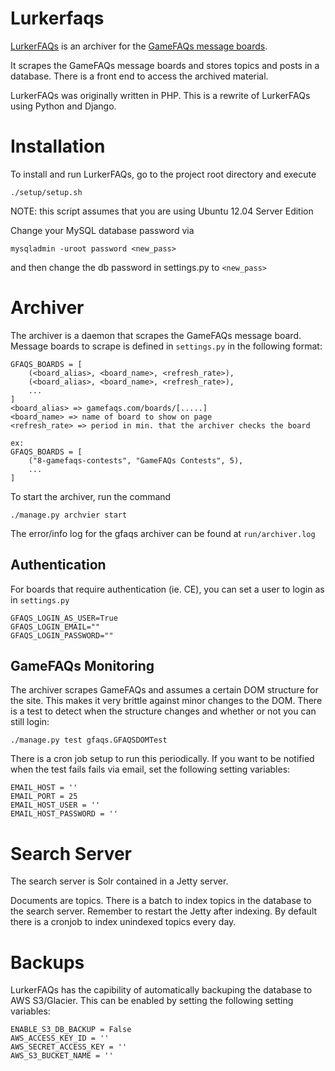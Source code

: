 Lurkerfaqs
==========
[LurkerFAQs](http://www.lurkerfaqs.com) is an archiver for the [GameFAQs message
boards](http://www.gamefaqs.com/boards).

It scrapes the GameFAQs message boards and stores topics and posts in a
database. There is a front end to access the archived material.

LurkerFAQs was originally written in PHP. This is a rewrite of LurkerFAQs using Python and Django.


Installation
============
To install and run LurkerFAQs, go to the project root directory and execute

    ./setup/setup.sh

NOTE: this script assumes that you are using Ubuntu 12.04 Server Edition

Change your MySQL database password via

    mysqladmin -uroot password <new_pass>

and then change the db password in settings.py to `<new_pass>`

Archiver
========
The archiver is a daemon that scrapes the GameFAQs message board. Message boards
to scrape is defined in `settings.py` in the following format:

    GFAQS_BOARDS = [
        (<board_alias>, <board_name>, <refresh_rate>),
        (<board_alias>, <board_name>, <refresh_rate>),
        ...
    ]
    <board_alias> => gamefaqs.com/boards/[.....]
    <board_name> => name of board to show on page
    <refresh_rate> => period in min. that the archiver checks the board

    ex:
    GFAQS_BOARDS = [
        ("8-gamefaqs-contests", "GameFAQs Contests", 5),
        ...
    ]

To start the archiver, run the command

    ./manage.py archvier start

The error/info log for the gfaqs archiver can be found at `run/archiver.log`

## Authentication
For boards that require authentication (ie. CE), you can set a user to login as
in `settings.py`

    GFAQS_LOGIN_AS_USER=True
    GFAQS_LOGIN_EMAIL=""
    GFAQS_LOGIN_PASSWORD=""


## GameFAQs Monitoring
The archiver scrapes GameFAQs and assumes a certain DOM structure for the site.
This makes it very brittle against minor changes to the DOM. There is a test to
detect when the structure changes and whether or not you can still login:

    ./manage.py test gfaqs.GFAQSDOMTest

There is a cron job setup to run this periodically. If you want to be notified
when the test fails fails via email, set the following setting variables:

    EMAIL_HOST = ''
    EMAIL_PORT = 25
    EMAIL_HOST_USER = ''
    EMAIL_HOST_PASSWORD = ''


Search Server
=============
The search server is Solr contained in a Jetty server.

Documents are topics. There is a batch to index topics in the database to the
search server. Remember to restart the Jetty after indexing. By default there is
a cronjob to index unindexed topics every day.


Backups
=======
LurkerFAQs has the capibility of automatically backuping the database to AWS
S3/Glacier. This can be enabled by setting the following setting variables:

    ENABLE_S3_DB_BACKUP = False
    AWS_ACCESS_KEY_ID = ''
    AWS_SECRET_ACCESS_KEY = ''
    AWS_S3_BUCKET_NAME = ''
